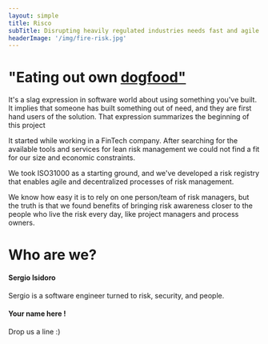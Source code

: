 ```yaml
---
layout: simple
title: Risco
subTitle: Disrupting heavily regulated industries needs fast and agile risk management
headerImage: '/img/fire-risk.jpg'
---
```


# "Eating out own [dogfood"](https://en.wikipedia.org/wiki/Eating_your_own_dog_food)

It's a slag expression in software world about using something you've built. It implies
that someone has built something out of need, and they are first hand users of the
solution. That expression summarizes the beginning of this project

It started while working in a FinTech company. After searching for the
available tools and services for lean risk management we could not find a
fit for our size and economic constraints.

We took ISO31000 as a starting ground, and we've developed a risk registry that
enables agile and decentralized processes of risk management.

We know how easy it is to rely on one person/team of risk managers, but the
truth is that we found benefits of bringing risk awareness closer to the people
who live the risk every day, like project managers and process owners.

# Who are we?

#### Sergio Isidoro
Sergio is a software engineer turned to risk, security, and people.

#### Your name here !
Drop us a line :)
